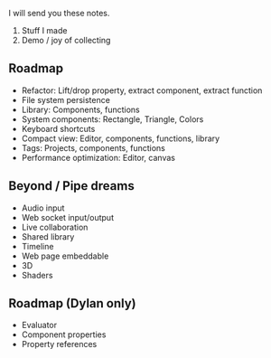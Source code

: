 I will send you these notes.

1. Stuff I made
2. Demo / joy of collecting

## Roadmap
- Refactor: Lift/drop property, extract component, extract function
- File system persistence
- Library: Components, functions
- System components: Rectangle, Triangle, Colors
- Keyboard shortcuts
- Compact view: Editor, components, functions, library
- Tags: Projects, components, functions
- Performance optimization: Editor, canvas

## Beyond / Pipe dreams
- Audio input
- Web socket input/output
- Live collaboration
- Shared library
- Timeline
- Web page embeddable
- 3D
- Shaders





## Roadmap (Dylan only)
- Evaluator
- Component properties
- Property references